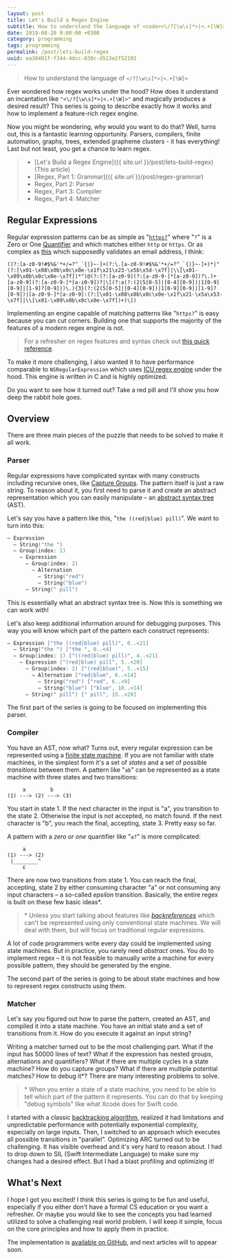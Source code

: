 ```yaml
---
layout: post
title: Let's Build a Regex Engine
subtitle: How to understand the language of <code><\/?[\w\s]*>|<.+[\W]></code>
date: 2019-08-20 9:00:00 +0300
category: programming
tags: programming
permalink: /post/lets-build-regex
uuid: ea30401f-f344-4dcc-830c-d513e2f52193
---
```


> How to understand the language of <code><\/?[\w\s]*>|<.+[\W]></code>

Ever wondered how regex works under the hood? How does it understand an incantation like `"<\/?[\w\s]*>|<.+[\W]>"` and magically produces a desired result? This series is going to describe exactly how it works and how to implement a feature-rich regex engine.

Now you might be wondering, why would you want to do that? Well, turns out, this is a fantastic learning opportunity. Parsers, compilers, finite automation, graphs, trees, extended grapheme clusters - it has everything! Last but not least, you get a chance to learn regex.

> - [Let's Build a Regex Engine]({{ site.url }}/post/lets-build-regex) (This article)
> - [Regex, Part 1: Grammar]({{ site.url }}/post/regex-grammar)
> - Regex, Part 2: Parser
> - Regex, Part 3: Compiler
> - Regex, Part 4: Matcher

## Regular Expressions

Regular expression patterns can be as simple as "[`https?`](https://regex101.com/r/z6Lypq/1)" where "`?`" is a Zero or One [Quantifier](https://docs.microsoft.com/en-us/dotnet/standard/base-types/quantifiers-in-regular-expressions) and which matches either `http` or `https`. Or as complex as [this](https://regex101.com/r/95Clhd/1) which supposedly validates an email address, I think:

```
((?:[a-z0-9!#$%&'*+/=?^_`{|}~-]+(?:\.[a-z0-9!#$%&'*+/=?^_`{|}~-]+)*|"(?:[\x01-\x08\x0b\x0c\x0e-\x1f\x21\x23-\x5b\x5d-\x7f]|\\[\x01-\x09\x0b\x0c\x0e-\x7f])*")@(?:(?:[a-z0-9](?:[a-z0-9-]*[a-z0-9])?\.)+[a-z0-9](?:[a-z0-9-]*[a-z0-9])?|\[(?:a(?:(2(5[0-5]|[0-4][0-9])|1[0-9][0-9]|[1-9]?[0-9]))\.){3}(?:(2(5[0-5]|[0-4][0-9])|1[0-9][0-9]|[1-9]?[0-9])|[a-z0-9-]*[a-z0-9]:(?:[\x01-\x08\x0b\x0c\x0e-\x1f\x21-\x5a\x53-\x7f]|\\[\x01-\x09\x0b\x0c\x0e-\x7f])+)\])
```

Implementing an engine capable of matching patterns like "`https?`" is easy because you can cut corners. Building one that supports the majority of the features of a modern regex engine is not.

> For a refresher on regex features and syntax check out [this quick reference](https://docs.microsoft.com/en-us/dotnet/standard/base-types/regular-expression-language-quick-reference).

To make it more challenging, I also wanted it to have performance comparable to `NSRegularExpression` which uses [ICU regex engine](http://icu-project.org/apiref/icu4c/uregex_8h_source.html) under the hood. This engine is written in C and is highly optimized.

Do you want to see how it turned out? Take a red pill and I'll show you how deep the rabbit hole goes.

## Overview

There are three main pieces of the puzzle that needs to be solved to make it all work.

### Parser

Regular expressions have complicated syntax with many constructs including recursive ones, like [Capture Groups](https://docs.microsoft.com/en-us/dotnet/standard/base-types/grouping-constructs-in-regular-expressions). The pattern itself is just a raw string. To reason about it, you first need to parse it and create an abstract representation which you can easily manipulate – an [abstract syntax tree](https://en.wikipedia.org/wiki/Abstract_syntax_tree) (AST).

Let's say you have a pattern like this, "`the ((red|blue) pill)`". We want to turn into this:

```swift
– Expression
  – String("the ")
  – Group(index: 1)
    – Expression
      – Group(index: 2)
        – Alternation
          – String("red")
          – String("blue")
      – String(" pill")
```

This is essentially what an abstract syntax tree is. Now this is something we can work with!

Let's also keep additional information around for debugging purposes. This way you will know which part of the pattern each construct represents:

```swift
– Expression ["the ((red|blue) pill)", 0..<21]
  – String("the ") ["the ", 0..<4]
  – Group(index: 1) ["((red|blue) pill)", 4..<21]
    – Expression ["(red|blue) pill", 5..<20]
      – Group(index: 2) ["(red|blue)", 5..<15]
        – Alternation ["red|blue", 6..<14]
          – String("red") ["red", 6..<9]
          – String("blue") ["blue", 10..<14]
      – String(" pill") [" pill", 15..<20]
```

The first part of the series is going to be focused on implementing this parser.

### Compiler

You have an AST, now what? Turns out, every regular expression can be represented using a [finite state machine](https://en.wikipedia.org/wiki/Nondeterministic_finite_automaton). If you are not familiar with state machines, in the simplest form it's a set of *states* and a set of possible *transitions* between them. A pattern like "`ab`" can be represented as a state machine with three states and two transitions:

```
     a        b
(1) ---> (2) ---> (3)
```

You start in state 1. If the next character in the input is "a", you transition to the state 2. Otherwise the input is not accepted, no match found. If the next character is "b", you reach the final, accepting, state 3. Pretty easy so far.

A pattern with a *zero or one* quantifier like "`a?`" is more complicated:

```
     a       
(1) ---> (2)
 |________^
     ε
```

There are now two transitions from state 1. You can reach the final, accepting, state 2 by either consuming character "a" or not consuming any input characters – a so-called *epsilon* transition. Basically, the entire regex is built on these few basic ideas\*.

> \* Unless you start talking about features like [*backreferences*](https://docs.microsoft.com/en-us/dotnet/standard/base-types/backreference-constructs-in-regular-expressions) which can't be represented using only conventional state machines. We will deal with them, but will focus on traditional regular expressions.

A lot of code programmers write every day could be implemented using state machines. But in practice, you rarely need *abstract* ones. You do to implement regex – it is not feasible to manually write a machine for every possible pattern, they should be generated by the engine.

The second part of the series is going to be about state machines and how to represent regex constructs using them.

### Matcher

Let's say you figured out how to parse the pattern, created an AST, and compiled it into a state machine. You have an initial state and a set of transitions from it. How do you execute it against an input string?

Writing a matcher turned out to be the most challenging part. What if the input has 50000 lines of text? What if the expression has nested groups, alternations and quantifiers? What if there are multiple cycles in a state machine? How do you capture groups? What if there are multiple potential matches? How to debug it\*? There are many interesting problems to solve.

> \* When you enter a state of a state machine, you need to be able to tell which part of the pattern it represents. You can do that by keeping "debug symbols" like what Xcode does for Swift code.

I started with a classic [backtracking algorithm](https://en.wikipedia.org/wiki/Backtracking), realized it had limitations and unpredictable performance with potentially exponential complexity, especially on large inputs. Then, I switched to an approach which executes all possible transitions in "parallel". Optimizing ARC turned out to be challenging. It has visible overhead and it's very hard to reason about. I had to drop down to SIL (Swift Intermediate Language) to make sure my changes had a desired effect. But I had a blast profiling and optimizing it!

## What's Next

I hope I got you excited! I think this series is going to be fun and useful, especially if you either don't have a formal CS education or you want a refresher. Or maybe you would like to see the concepts you had learned utilized to solve a challenging real world problem. I will keep it simple, focus on the core principles and how to apply them in practice.

The implementation is [available on GitHub](https://github.com/kean/Regex), and next articles will to appear soon.
